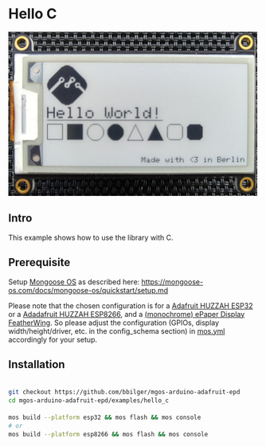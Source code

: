 # Hello C

![](../../alien/assets/example.jpg)

## Intro

This example shows how to use the library with C.

## Prerequisite

Setup [Mongoose OS](https://mongoose-os.com) as described here: https://mongoose-os.com/docs/mongoose-os/quickstart/setup.md

Please note that the chosen configuration is for a [Adafruit HUZZAH ESP32](https://www.adafruit.com/product/3405) or a [Adadafruit HUZZAH ESP8266](https://www.adafruit.com/product/2821), and a [(monochrome) ePaper Display FeatherWing](https://www.adafruit.com/product/4195). So please adjust the configuration (GPIOs, display width/height/driver, etc. in the config_schema section) in [mos.yml](mos.yml) accordingly for your setup.

## Installation

```bash

git checkout https://github.com/bbilger/mgos-arduino-adafruit-epd
cd mgos-arduino-adafruit-epd/examples/hello_c

mos build --platform esp32 && mos flash && mos console
# or
mos build --platform esp8266 && mos flash && mos console

```
